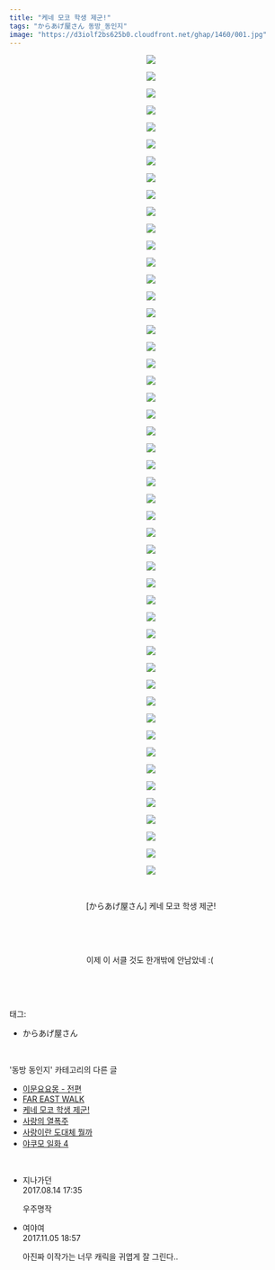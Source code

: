 ```yaml
---
title: "케네 모코 학생 제군!"
tags: "からあげ屋さん 동방_동인지"
image: "https://d3iolf2bs625b0.cloudfront.net/ghap/1460/001.jpg"
---
```

<div class="article">
<p style="text-align: center; clear: none; float: none;"><img src="{{ site.imgserver3 }}/ghap/1460/001.jpg"/></p>
<p style="text-align: center; clear: none; float: none;"><img src="{{ site.imgserver3 }}/ghap/1460/002.jpg"/></p>
<p style="text-align: center; clear: none; float: none;"><img src="{{ site.imgserver3 }}/ghap/1460/003.jpg"/></p>
<p style="text-align: center; clear: none; float: none;"><img src="{{ site.imgserver3 }}/ghap/1460/004.jpg"/></p>
<p style="text-align: center; clear: none; float: none;"><img src="{{ site.imgserver3 }}/ghap/1460/005.jpg"/></p>
<p style="text-align: center; clear: none; float: none;"><img src="{{ site.imgserver3 }}/ghap/1460/006.jpg"/></p>
<p style="text-align: center; clear: none; float: none;"><img src="{{ site.imgserver3 }}/ghap/1460/007.jpg"/></p>
<p style="text-align: center; clear: none; float: none;"><img src="{{ site.imgserver3 }}/ghap/1460/008.jpg"/></p>
<p style="text-align: center; clear: none; float: none;"><img src="{{ site.imgserver3 }}/ghap/1460/009.jpg"/></p>
<p style="text-align: center; clear: none; float: none;"><img src="{{ site.imgserver3 }}/ghap/1460/010.jpg"/></p>
<p style="text-align: center; clear: none; float: none;"><img src="{{ site.imgserver3 }}/ghap/1460/011.jpg"/></p>
<p style="text-align: center; clear: none; float: none;"><img src="{{ site.imgserver3 }}/ghap/1460/012.jpg"/></p>
<p style="text-align: center; clear: none; float: none;"><img src="{{ site.imgserver3 }}/ghap/1460/013.jpg"/></p>
<p style="text-align: center; clear: none; float: none;"><img src="{{ site.imgserver3 }}/ghap/1460/014.jpg"/></p>
<p style="text-align: center; clear: none; float: none;"><img src="{{ site.imgserver3 }}/ghap/1460/015.jpg"/></p>
<p style="text-align: center; clear: none; float: none;"><img src="{{ site.imgserver3 }}/ghap/1460/016.jpg"/></p>
<p style="text-align: center; clear: none; float: none;"><img src="{{ site.imgserver3 }}/ghap/1460/017.jpg"/></p>
<p style="text-align: center; clear: none; float: none;"><img src="{{ site.imgserver3 }}/ghap/1460/018.jpg"/></p>
<p style="text-align: center; clear: none; float: none;"><img src="{{ site.imgserver3 }}/ghap/1460/019.jpg"/></p>
<p style="text-align: center; clear: none; float: none;"><img src="{{ site.imgserver3 }}/ghap/1460/020.jpg"/></p>
<p style="text-align: center; clear: none; float: none;"><img src="{{ site.imgserver3 }}/ghap/1460/021.jpg"/></p>
<p style="text-align: center; clear: none; float: none;"><img src="{{ site.imgserver3 }}/ghap/1460/022.jpg"/></p>
<p style="text-align: center; clear: none; float: none;"><img src="{{ site.imgserver3 }}/ghap/1460/023.jpg"/></p>
<p style="text-align: center; clear: none; float: none;"><img src="{{ site.imgserver3 }}/ghap/1460/024.jpg"/></p>
<p style="text-align: center; clear: none; float: none;"><img src="{{ site.imgserver3 }}/ghap/1460/025.jpg"/></p>
<p style="text-align: center; clear: none; float: none;"><img src="{{ site.imgserver3 }}/ghap/1460/026.jpg"/></p>
<p style="text-align: center; clear: none; float: none;"><img src="{{ site.imgserver3 }}/ghap/1460/027.jpg"/></p>
<p style="text-align: center; clear: none; float: none;"><img src="{{ site.imgserver3 }}/ghap/1460/028.jpg"/></p>
<p style="text-align: center; clear: none; float: none;"><img src="{{ site.imgserver3 }}/ghap/1460/029.jpg"/></p>
<p style="text-align: center; clear: none; float: none;"><img src="{{ site.imgserver3 }}/ghap/1460/030.jpg"/></p>
<p style="text-align: center; clear: none; float: none;"><img src="{{ site.imgserver3 }}/ghap/1460/031.jpg"/></p>
<p style="text-align: center; clear: none; float: none;"><img src="{{ site.imgserver3 }}/ghap/1460/032.jpg"/></p>
<p style="text-align: center; clear: none; float: none;"><img src="{{ site.imgserver3 }}/ghap/1460/033.jpg"/></p>
<p style="text-align: center; clear: none; float: none;"><img src="{{ site.imgserver3 }}/ghap/1460/034.jpg"/></p>
<p style="text-align: center; clear: none; float: none;"><img src="{{ site.imgserver3 }}/ghap/1460/035.jpg"/></p>
<p style="text-align: center; clear: none; float: none;"><img src="{{ site.imgserver3 }}/ghap/1460/036.jpg"/></p>
<p style="text-align: center; clear: none; float: none;"><img src="{{ site.imgserver3 }}/ghap/1460/037.jpg"/></p>
<p style="text-align: center; clear: none; float: none;"><img src="{{ site.imgserver3 }}/ghap/1460/038.jpg"/></p>
<p style="text-align: center; clear: none; float: none;"><img src="{{ site.imgserver3 }}/ghap/1460/039.jpg"/></p>
<p style="text-align: center; clear: none; float: none;"><img src="{{ site.imgserver3 }}/ghap/1460/040.jpg"/></p>
<p style="text-align: center; clear: none; float: none;"><img src="{{ site.imgserver3 }}/ghap/1460/041.jpg"/></p>
<p style="text-align: center; clear: none; float: none;"><img src="{{ site.imgserver3 }}/ghap/1460/042.jpg"/></p>
<p style="text-align: center; clear: none; float: none;"><img src="{{ site.imgserver3 }}/ghap/1460/043.jpg"/></p>
<p style="text-align: center; clear: none; float: none;"><img src="{{ site.imgserver3 }}/ghap/1460/044.jpg"/></p>
<p style="text-align: center; clear: none; float: none;"><img src="{{ site.imgserver3 }}/ghap/1460/045.jpg"/></p>
<p style="text-align: center; clear: none; float: none;"><img src="{{ site.imgserver3 }}/ghap/1460/046.jpg"/></p>
<p style="text-align: center; clear: none; float: none;"><img src="{{ site.imgserver3 }}/ghap/1460/047.jpg"/></p>
<p style="text-align: center; clear: none; float: none;"><img src="{{ site.imgserver3 }}/ghap/1460/048.jpg"/></p>
<p style="text-align: center; clear: none; float: none;"><img src="{{ site.imgserver3 }}/ghap/1460/049.jpg"/></p>
<p style="text-align: center; clear: none; float: none;"><br/></p>
<p style="text-align: center; clear: none; float: none;">[からあげ屋さん] 케네 모코 학생 제군!</p>
<p style="text-align: center; clear: none; float: none;"><br/></p>
<p style="text-align: center; clear: none; float: none;"><br/></p>
<p style="text-align: center; clear: none; float: none;">이제 이 서클 것도 한개밖에 안남았네 :( </p>
<p><br/></p>
</div><br/>
<div class="tagTrail">
<p>태그: </p>
<ul>
<li>からあげ屋さん</li>
</ul>
</div><br/>
<div class="another">
<p>'동방 동인지' 카테고리의 다른 글</p>
<ul>
<li><a href="/ghap_1462">이문요요몽 - 전편</a></li>
<li><a href="/ghap_1461">FAR EAST WALK</a></li>
<li><a href="/ghap_1460">케네 모코 학생 제군!</a></li>
<li><a href="/ghap_1459">사랑의 열폭주</a></li>
<li><a href="/ghap_1458">사랑이란 도대체 뭘까</a></li>
<li><a href="/ghap_1457">야쿠모 일화 4</a></li>
</ul>
</div><br/>
<div class="cb_module cb_fluid">
<div class="cb_wrt cb_profile">
<div class="comment">
<ul>
<li class="cb_thumb_off" id="comment15059411">
<div class="cb_comment_area">
<div class="cb_info_area">
<div class="cb_section">
<span class="cb_nick_name">지나가던</span>
</div>
<div class="cb_section">
<span class="cb_date">2017.08.14 17:35 </span>
</div>
</div>
<div class="cb_dsc_comment">
<p class="cb_dsc">
											우주명작
										</p>
</div>
</div></li>
<li class="cb_thumb_off" id="comment15123352">
<div class="cb_comment_area">
<div class="cb_info_area">
<div class="cb_section">
<span class="cb_nick_name">여야여</span>
</div>
<div class="cb_section">
<span class="cb_date">2017.11.05 18:57 </span>
</div>
</div>
<div class="cb_dsc_comment">
<p class="cb_dsc">
											아진짜 이작가는 너무 캐릭을 귀엽게 잘 그린다..
										</p>
</div>
</div></li>
</ul>
</div>
</div><!-- commentList close -->
</div><br/>

